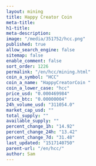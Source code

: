 ```yaml
---
layout: mining
title: Happy Creator Coin
meta-title: 
h1-title: 
meta-description: 
image: "/media/351752/hcc.png"
published: true
allow_search_engine: false
sitemap: false
enable_comment: false
sort_order: 1226
permalink: "/en/hcc/mining.html"
coin_a_symbol: "HCC"
coin_a_name: "HappyCreatorCoin "
coin_a_lower_case: "hcc"
price_usd: "0.000469984"
price_btc: "0.00000004"
24h_volume_usd: "311054.0"
market_cap_usd: ""
total_supply: ""
available_supply: ""
percent_change_1h: "14.92"
percent_change_24h: "13.42"
percent_change_7d: "31.48"
last_updated: "1517140750"
parent-url: "/en/hcc/"
author: Sam
---
```


